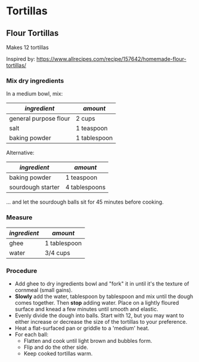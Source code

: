 # Tortillas

## Flour Tortillas

Makes 12 tortillas

Inspired by: <https://www.allrecipes.com/recipe/157642/homemade-flour-tortillas/>

### Mix dry ingredients

In a medium bowl, mix:

| *ingredient* | *amount* |
| --- | --- |
| general purpose flour | 2 cups |
| salt | 1 teaspoon |
| baking powder | 1 tablespoon |

Alternative:

| *ingredient* | *amount* |
| --- | --- |
| baking powder | 1 teaspoon |
| sourdough starter | 4 tablespoons |

... and let the sourdough balls sit for 45 minutes before cooking.

### Measure

| *ingredient* | *amount* |
| --- | --- |
| ghee | 1 tablespoon |
| water | 3/4 cups

### Procedure

* Add ghee to dry ingredients bowl and "fork" it in until it's the texture of cornmeal (small gains).
* **Slowly** add the water, tablespoon by tablespoon and mix until the dough comes together. Then **stop** adding water. Place on a lightly floured surface and knead a few minutes until smooth and elastic.
* Evenly divide the dough into balls. Start with 12, but you may want to either increase or decrease the size of the tortillas to your preference.
* Heat a flat-surfaced pan or griddle to a 'medium' heat.
* For each ball: 
  * Flatten and cook until light brown and bubbles form. 
  * Flip and do the other side.
  * Keep cooked tortillas warm.
